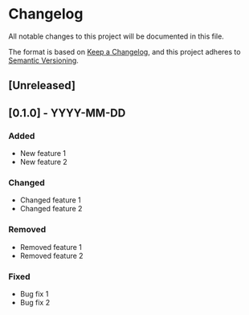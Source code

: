 # Changelog

All notable changes to this project will be documented in this file.

The format is based on [Keep a Changelog](https://keepachangelog.com/en/1.0.0/),
and this project adheres to [Semantic Versioning](https://semver.org/spec/v2.0.0.html).

## [Unreleased]

## [0.1.0] - YYYY-MM-DD

### Added
- New feature 1
- New feature 2

### Changed
- Changed feature 1
- Changed feature 2

### Removed
- Removed feature 1
- Removed feature 2

### Fixed
- Bug fix 1
- Bug fix 2
